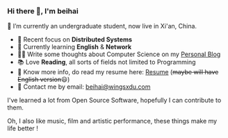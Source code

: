 ### Hi there 👋, I'm beihai

🔭 I’m currently an undergraduate student, now live in Xi'an, China.

- 🧐 Recent focus on **Distributed Systems**
- 🌱 Currently learning **English** & **Network**
- ✍🏻 Write some thoughts about Computer Science on my [Personal Blog](https://wingsxdu.com/)
- 📚 Love **Reading**, all sorts of fields not limited to Programming 
- 📄 Know more info, do read my resume here: [Resume](https://wingsxdu.com/t/2n9e) (~~maybe will have English version~~😃)
- 📧 Contact me by email: beihai@wingsxdu.com

I've learned a lot from Open Source Software, hopefully I can contribute to them.

Oh, I also like music, film and artistic performance, these things make my life better !